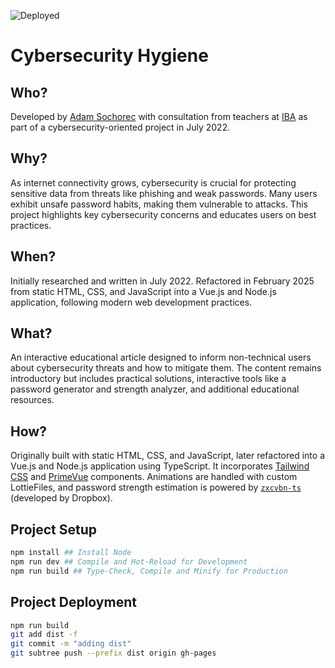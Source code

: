 ![Deployed](https://img.shields.io/badge/status-deployed-brightgreen)

# Cybersecurity Hygiene

## Who?
Developed by [Adam Sochorec](https://www.linkedin.com/in/adamsochorec) with consultation from teachers at [IBA](https://www.iba.dk) as part of a cybersecurity-oriented project in July 2022.

## Why?
As internet connectivity grows, cybersecurity is crucial for protecting sensitive data from threats like phishing and weak passwords. Many users exhibit unsafe password habits, making them vulnerable to attacks. This project highlights key cybersecurity concerns and educates users on best practices.

## When?
Initially researched and written in July 2022. Refactored in February 2025 from static HTML, CSS, and JavaScript into a Vue.js and Node.js application, following modern web development practices.

## What?
An interactive educational article designed to inform non-technical users about cybersecurity threats and how to mitigate them. The content remains introductory but includes practical solutions, interactive tools like a password generator and strength analyzer, and additional educational resources.

## How?
Originally built with static HTML, CSS, and JavaScript, later refactored into a Vue.js and Node.js application using TypeScript. It incorporates [Tailwind CSS](https://tailwindcss.com) and [PrimeVue](https://www.primevue.org) components. Animations are handled with custom LottieFiles, and password strength estimation is powered by [`zxcvbn-ts`](https://zxcvbn-ts.github.io/zxcvbn/) (developed by Dropbox).


## Project Setup
```sh
npm install ## Install Node
npm run dev ## Compile and Hot-Reload for Development
npm run build ## Type-Check, Compile and Minify for Production
```
## Project Deployment
```sh
npm run build
git add dist -f
git commit -m "adding dist"
git subtree push --prefix dist origin gh-pages
```
